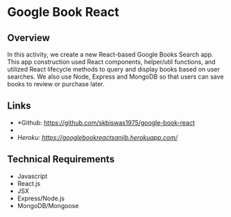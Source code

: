 # Google Book React

## Overview
In this activity, we create a new React-based Google Books Search app. This app construction used React components, helper/util functions, and utilized React lifecycle methods to query and display books based on user searches. We also use Node, Express and MongoDB so that users can save books to review or purchase later.

## Links
* *Github: https://github.com/skbiswas1975/google-book-react
* 
* *Heroku: https://googlebookreactsanjib.herokuapp.com/*

## Technical Requirements
* Javascript
* React.js
* JSX
* Express/Node.js
* MongoDB/Mongoose

